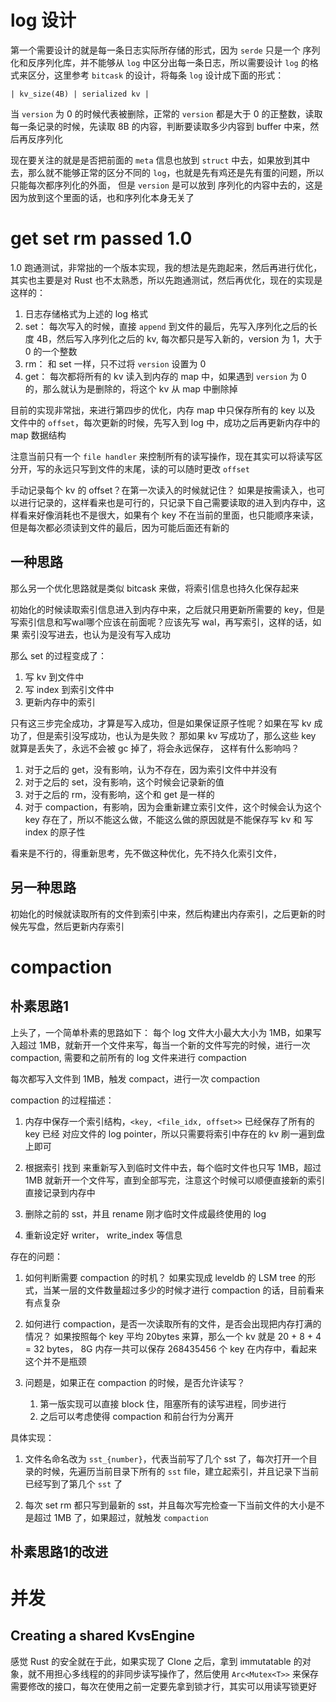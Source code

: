 # log 设计

第一个需要设计的就是每一条日志实际所存储的形式，因为 `serde` 只是一个 序列化和反序列化库，并不能够从 `log` 中区分出每一条日志，所以需要设计 `log` 的格式来区分，这里参考 `bitcask` 的设计，将每条 `log` 设计成下面的形式：

```
| kv_size(4B) | serialized kv |
```

当 `version` 为 0 的时候代表被删除，正常的 `version` 都是大于 0 的正整数，读取每一条记录的时候，先读取 8B 的内容，判断要读取多少内容到 buffer 中来，然后再反序列化

现在要关注的就是是否把前面的 `meta` 信息也放到 `struct` 中去，如果放到其中去，那么就不能够正常的区分不同的 `log`，也就是先有鸡还是先有蛋的问题，所以只能每次都序列化的外面，
但是 `version` 是可以放到 序列化的内容中去的，这是因为放到这个里面的话，也和序列化本身无关了

# get set rm passed 1.0

1.0 跑通测试，非常拙的一个版本实现，我的想法是先跑起来，然后再进行优化，其实也主要是对 Rust 也不太熟悉，所以先跑通测试，然后再优化，现在的实现是这样的：

1. 日志存储格式为上述的 log 格式
2. set：
    每次写入的时候，直接 `append` 到文件的最后，先写入序列化之后的长度 4B，然后写入序列化之后的 kv, 每次都只是写入新的，version 为 1，大于 0 的一个整数
3. rm：
    和 set 一样，只不过将 `version` 设置为 0
4. get：
    每次都将所有的 kv 读入到内存的 map 中，如果遇到 `version` 为 0 的，那么就认为是删除的，将这个 kv 从 map 中删除掉

目前的实现非常拙，来进行第四步的优化，内存 map 中只保存所有的 key 以及 文件中的 `offset`，每次更新的时候，先写入到 log 中，成功之后再更新内存中的 map 数据结构

注意当前只有一个 `file handler` 来控制所有的读写操作，现在其实可以将读写区分开，写的永远只写到文件的末尾，读的可以随时更改 `offset`

手动记录每个 kv 的 offset？在第一次读入的时候就记住？
如果是按需读入，也可以进行记录的，这样看来也是可行的，只记录下自己需要读取的进入到内存中，这样看来好像消耗也不是很大，如果有个 key 不在当前的里面，也只能顺序来读，但是每次都必须读到文件的最后，因为可能后面还有新的

## 一种思路 
那么另一个优化思路就是类似 bitcask 来做，将索引信息也持久化保存起来

初始化的时候读取索引信息进入到内存中来，之后就只用更新所需要的 key，但是写索引信息和写wal哪个应该在前面呢？应该先写 wal，再写索引，这样的话，如果 索引没写进去，也认为是没有写入成功

那么 set 的过程变成了：
1. 写 kv 到文件中
2. 写 index 到索引文件中
3. 更新内存中的索引

只有这三步完全成功，才算是写入成功，但是如果保证原子性呢？如果在写 kv 成功了，但是索引没写成功，也认为是失败？
那如果 kv 写成功了，那么这些 key 就算是丢失了，永远不会被 gc 掉了，将会永远保存，
这样有什么影响吗？
1. 对于之后的 get，没有影响，认为不存在，因为索引文件中并没有
2. 对于之后的 set，没有影响，这个时候会记录新的值
3. 对于之后的 rm，没有影响，这个和 get 是一样的
4. 对于 compaction，有影响，因为会重新建立索引文件，这个时候会认为这个 key 存在了，所以不能这么做，不能这么做的原因就是不能保存写 kv 和 写 index 的原子性

看来是不行的，得重新思考，先不做这种优化，先不持久化索引文件，

## 另一种思路
初始化的时候就读取所有的文件到索引中来，然后构建出内存索引，之后更新的时候先写盘，然后更新内存索引

# compaction

## 朴素思路1
上头了，一个简单朴素的思路如下：
每个 log 文件大小最大大小为 1MB，如果写入超过 1MB，就新开一个文件来写，每当一个新的文件写完的时候，进行一次 compaction, 需要和之前所有的 log 文件来进行 compaction

每次都写入文件到 1MB，触发 compact，进行一次 compaction

compaction 的过程描述：

1. 内存中保存一个索引结构，`<key, <file_idx, offset>>` 已经保存了所有的 key 已经 对应文件的 log pointer，所以只需要将索引中存在的 kv 刷一遍到盘上即可

2. 根据索引 找到 来重新写入到临时文件中去，每个临时文件也只写 1MB，超过 1MB 就新开一个文件写，直到全部写完，注意这个时候可以顺便直接新的索引直接记录到内存中

3. 删除之前的 sst，并且 rename 刚才临时文件成最终使用的 log

4. 重新设定好 writer， write_index 等信息

存在的问题：

1. 如何判断需要 compaction 的时机？
    如果实现成 leveldb 的 LSM tree 的形式，当某一层的文件数量超过多少的时候才进行 compaction 的话，目前看来有点复杂

2. 如何进行 compaction，是否一次读取所有的文件，是否会出现把内存打满的情况？
    如果按照每个 key 平均 20bytes 来算，那么一个 kv 就是 20 + 8 + 4 = 32 bytes，
    8G 内存一共可以保存 268435456 个 key 在内存中，看起来这个并不是瓶颈

3. 问题是，如果正在 compaction 的时候，是否允许读写？
    1. 第一版实现可以直接 block 住，阻塞所有的读写进程，同步进行
    2. 之后可以考虑使得 compaction 和前台行为分离开

具体实现：

1. 文件名命名改为 `sst_{number}`，代表当前写了几个 sst 了，每次打开一个目录的时候，先遍历当前目录下所有的 `sst` file，建立起索引，并且记录下当前已经写到了第几个 `sst` 了

2. 每次 set rm 都只写到最新的 sst，并且每次写完检查一下当前文件的大小是不是超过 1MB 了，如果超过，就触发 `compaction`

## 朴素思路1的改进


# 并发

##  Creating a shared KvsEngine

感觉 Rust 的安全就在于此，如果实现了 Clone 之后，拿到 immutatable 的对象，就不用担心多线程的的非同步读写操作了，然后使用 `Arc<Mutex<T>>` 来保存需要修改的接口，每次在使用之前一定要先拿到锁才行，其实可以用读写锁更好



